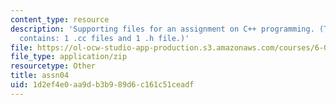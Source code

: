 ```yaml
---
content_type: resource
description: 'Supporting files for an assignment on C++ programming. (This ZIP file
  contains: 1 .cc files and 1 .h file.)'
file: https://ol-ocw-studio-app-production.s3.amazonaws.com/courses/6-088-introduction-to-c-memory-management-and-c-object-oriented-programming-january-iap-2010/1d2ef4e0aa9db3b989d6c161c51ceadf_assn04.zip
file_type: application/zip
resourcetype: Other
title: assn04
uid: 1d2ef4e0-aa9d-b3b9-89d6-c161c51ceadf
---
```

